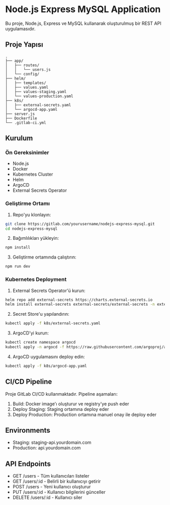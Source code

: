 # Node.js Express MySQL Application

Bu proje, Node.js, Express ve MySQL kullanarak oluşturulmuş bir REST API uygulamasıdır.

## Proje Yapısı

```
.
├── app/
│   ├── routes/
│   │   └── users.js
│   └── config/
├── helm/
│   ├── templates/
│   ├── values.yaml
│   ├── values-staging.yaml
│   └── values-production.yaml
├── k8s/
│   ├── external-secrets.yaml
│   └── argocd-app.yaml
├── server.js
├── Dockerfile
└── .gitlab-ci.yml
```

## Kurulum

### Ön Gereksinimler

- Node.js
- Docker
- Kubernetes Cluster
- Helm
- ArgoCD
- External Secrets Operator

### Geliştirme Ortamı

1. Repo'yu klonlayın:
```bash
git clone https://gitlab.com/yourusername/nodejs-express-mysql.git
cd nodejs-express-mysql
```

2. Bağımlılıkları yükleyin:
```bash
npm install
```

3. Geliştirme ortamında çalıştırın:
```bash
npm run dev
```

### Kubernetes Deployment

1. External Secrets Operator'ü kurun:
```bash
helm repo add external-secrets https://charts.external-secrets.io
helm install external-secrets external-secrets/external-secrets -n external-secrets --create-namespace
```

2. Secret Store'u yapılandırın:
```bash
kubectl apply -f k8s/external-secrets.yaml
```

3. ArgoCD'yi kurun:
```bash
kubectl create namespace argocd
kubectl apply -n argocd -f https://raw.githubusercontent.com/argoproj/argo-cd/stable/manifests/install.yaml
```

4. ArgoCD uygulamasını deploy edin:
```bash
kubectl apply -f k8s/argocd-app.yaml
```

## CI/CD Pipeline

Proje GitLab CI/CD kullanmaktadır. Pipeline aşamaları:

1. Build: Docker image'ı oluşturur ve registry'ye push eder
2. Deploy Staging: Staging ortamına deploy eder
3. Deploy Production: Production ortamına manuel onay ile deploy eder

## Environments

- Staging: staging-api.yourdomain.com
- Production: api.yourdomain.com

## API Endpoints

- GET /users - Tüm kullanıcıları listeler
- GET /users/:id - Belirli bir kullanıcıyı getirir
- POST /users - Yeni kullanıcı oluşturur
- PUT /users/:id - Kullanıcı bilgilerini günceller
- DELETE /users/:id - Kullanıcı siler 
 